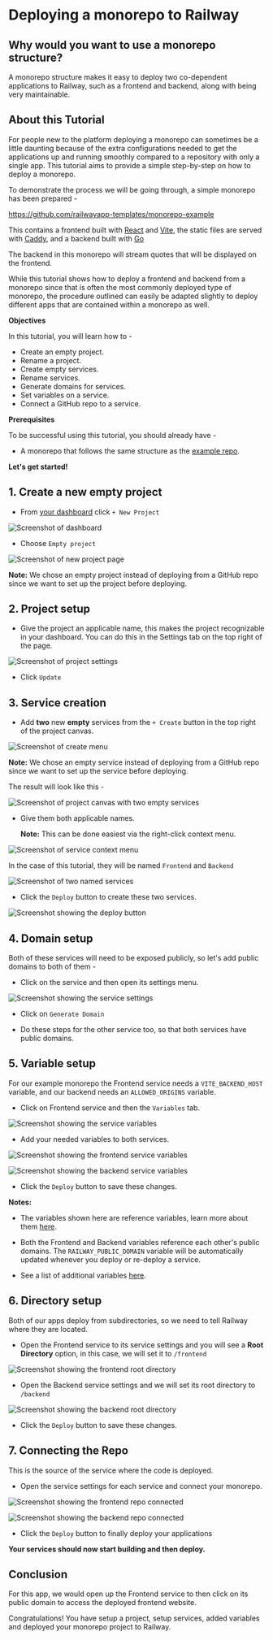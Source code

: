 # Deploying a monorepo to Railway

## Why would you want to use a monorepo structure?

A monorepo structure makes it easy to deploy two co-dependent applications to Railway, such as a frontend and backend, along with being very maintainable.

## About this Tutorial

For people new to the platform deploying a monorepo can sometimes be a little daunting because of the extra configurations needed to get the applications up and running smoothly compared to a repository with only a single app. This tutorial aims to provide a simple step-by-step on how to deploy a monorepo.

To demonstrate the process we will be going through, a simple monorepo has been prepared -

https://github.com/railwayapp-templates/monorepo-example

This contains a frontend built with [React](https://react.dev/) and [Vite](), the static files are served with [Caddy](https://caddyserver.com/), and a backend built with [Go](https://go.dev/)

The backend in this monorepo will stream quotes that will be displayed on the frontend.

While this tutorial shows how to deploy a frontend and backend from a monorepo since that is often the most commonly deployed type of monorepo, the procedure outlined can easily be adapted slightly to deploy different apps that are contained within a monorepo as well.

**Objectives**

In this tutorial, you will learn how to -

- Create an empty project.
- Rename a project.
- Create empty services.
- Rename services.
- Generate domains for services.
- Set variables on a service.
- Connect a GitHub repo to a service. 

**Prerequisites**

To be successful using this tutorial, you should already have -

- A monorepo that follows the same structure as the [example repo](https://github.com/railwayapp-templates/monorepo-example).

**Let's get started!**

## 1. Create a new empty project

- From [your dashboard](https://railway.app/dashboard) click `+ New Project`

![Screenshot of dashboard](./dashboard.png)

- Choose `Empty project`

![Screenshot of new project page](./new_project.png)

**Note:** We chose an empty project instead of deploying from a GitHub repo since we want to set up the project before deploying.

## 2. Project setup

- Give the project an applicable name, this makes the project recognizable in your dashboard. You can do this in the Settings tab on the top right of the page.

![Screenshot of project settings](./project_settings.png)

- Click `Update`

## 3. Service creation

- Add **two** new **empty** services from the `+ Create` button in the top right of the project canvas.

![Screenshot of create menu](./create_menu.png)

**Note:** We chose an empty service instead of deploying from a GitHub repo since we want to set up the service before deploying.

The result will look like this -

![Screenshot of project canvas with two empty services](./two_services_unamed.png)

- Give them both applicable names.

    **Note:** This can be done easiest via the right-click context menu.

![Screenshot of service context menu](./naming_a_service.png)

In the case of this tutorial, they will be named `Frontend` and `Backend`

![Screenshot of two named services](./two_services_named.png)

- Click the `Deploy` button to create these two services.

![Screenshot showing the deploy button](./deploy_button.png)

## 4. Domain setup

Both of these services will need to be exposed publicly, so let's add public domains to both of them -

- Click on the service and then open its settings menu.

![Screenshot showing the service settings](./service_settings_networking.png)

- Click on `Generate Domain` 

- Do these steps for the other service too, so that both services have public domains.

## 5. Variable setup

For our example monorepo the Frontend service needs a `VITE_BACKEND_HOST` variable, and our backend needs an `ALLOWED_ORIGINS` variable.

- Click on Frontend service and then the `Variables` tab.

![Screenshot showing the service variables](./variables_tab.png)

- Add your needed variables to both services.

![Screenshot showing the frontend service variables](./adding_frontend_variables.png)

![Screenshot showing the backend service variables](./adding_backend_variables.png)


- Click the `Deploy` button to save these changes.

**Notes:**

- The variables shown here are reference variables, learn more about them [here](https://docs.railway.app/guides/variables#referencing-another-services-variable).

- Both the Frontend and Backend variables reference each other's public domains. The `RAILWAY_PUBLIC_DOMAIN` variable will be automatically updated whenever you deploy or re-deploy a service.

- See a list of additional variables [here](https://docs.railway.app/reference/variables#railway-provided-variables).


## 6. Directory setup

Both of our apps deploy from subdirectories, so we need to tell Railway where they are located.

- Open the Frontend service to its service settings and you will see a **Root Directory** option, in this case, we will set it to `/frontend`

![Screenshot showing the frontend root directory](./frontend_root_dir.png)

- Open the Backend service settings and we will set its root directory to `/backend`

![Screenshot showing the backend root directory](./backend_root_dir.png)

- Click the `Deploy` button to save these changes.

## 7. Connecting the Repo

This is the source of the service where the code is deployed.

- Open the service settings for each service and connect your monorepo.

![Screenshot showing the frontend repo connected](./frontend_repo_connect.png)

![Screenshot showing the backend repo connected](./backend_repo_connect.png)

- Click the `Deploy` button to finally deploy your applications

**Your services should now start building and then deploy.**

## Conclusion

For this app, we would open up the Frontend service to then click on its public domain to access the deployed frontend website.

Congratulations! You have setup a project, setup services, added variables and deployed your monorepo project to Railway.